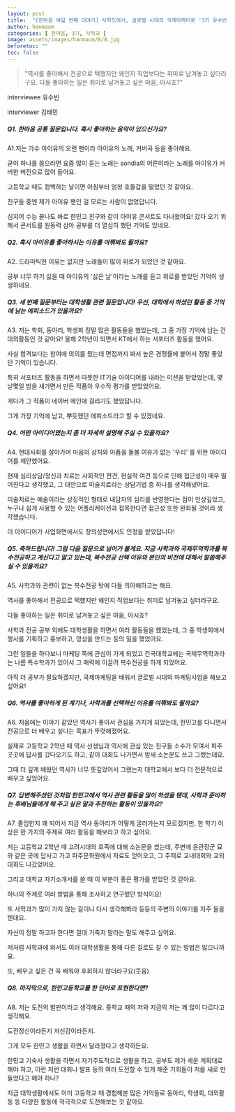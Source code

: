 ```yaml
---
layout: post
title:  "[한마음 여덟 번째 이야기] 사학도에서, 글로벌 시대의 국제마케터로 '3기 유수빈'"
author: hanmaum
categories: [ 한마음, 3기, 사학과 ]
image: assets/images/hanmaum/8/8.jpg
beforetoc: ""
toc: false
---
```

> "역사를 좋아해서 전공으로 택했지만 왜인지 직업보다는 취미로 남겨놓고 싶더라구요. 다들 좋아하는 일은 취미로 남겨놓고 싶은 마음, 아시죠?"

interviewee 유수빈

interviewer 김태민

##### Q1. 한마음 공통 질문입니다. 혹시 좋아하는 음악이 있으신가요?

A1.저는 가수 아이유의 오랜 팬이라 아이유의 노래, 커버곡 등을 좋아해요.

굳이 하나를 꼽으라면 요즘 많이 듣는 노래는 sondia의 어른이라는 노래를 아이유가 커버한 버전으로 많이 들어요.

고등학교 때도 컴백하는 날이면 아침부터 엄청 호들갑을 떨었던 것 같아요.

친구들 중엔 제가 아이유 팬인 걸 모르는 사람이 없었답니다.

심지어 수능 끝나도 바로 한민고 친구와 같이 아이유 콘서트도 다녀왔어요! 갔다 오기 위해서 콘서트를 원동력 삼아 공부를 더 열심히 했던 기억도 있네요.

##### Q2. 혹시 아이유를 좋아하시는 이유를 여쭤봐도 될까요?

A2. 드라마틱한 이유는 없지만 노래들이 많이 위로가 되었던 것 같아요.

공부 너무 하기 싫을 때 아이유의 '싫은 날'이라는 노래를 듣고 위로를 받았던 기억이 생생하네요.

##### Q3. 세 번째 질문부터는 대학생활 관련 질문입니다! 우선, 대학에서 하셨던 활동 중 기억에 남는 에피소드가 있을까요?

A3. 저는 학회, 동아리, 학생회 정말 많은 활동들을 했었는데, 그 중 가장 기억에 남는 건 대외활동인 것 같아요! 올해 2학년이 되면서 KT에서 하는 서포터즈 활동을 했어요.

사실 합격보다는 참여에 의의를 뒀는데 면접까지 봐서 높은 경쟁률에 붙어서 정말 좋았던 기억이 있습니다.

특히 서포터즈 활동을 하면서 따뜻한 IT기술 아이디어를 내라는 미션을 받았었는데, 몇날몇일 밤을 새가면서 만든 작품이 우수작 평가를 받았었어요.

게다가 그 작품이 네이버 메인에 걸리기도 했었답니다.

그게 가장 기억에 남고, 뿌듯했던 에피소드라고 할 수 있겠네요.

##### Q4. 어떤 아이디어였는지 좀 더 자세히 설명해 주실 수 있을까요?

A4. 현대사회를 살아가며 마음의 상처와 아픔을 돌볼 여유가 없는 '우리' 를 위한 아이디어를 제안했어요.

현재 심리상담/정신과 치료는 사회적인 편견, 현실적 여건 등으로 인해 접근성이 매우 떨어진다고 생각했고, 그 대안으로 미술치료라는 상담기법 중 하나를 생각해냈어요.

미술치료는 예술이라는 상징적인 형태로 내담자의 심리를 반영한다는 점이 인상깊었고, 누구나 쉽게 사용할 수 있는 어플리케이션과 접목한다면 접근성 또한 완화될 것이라 생각했습니다.

이 아이디어가 사업화면에서도 창의성면에서도 인정을 받았답니다!

##### Q5. 축하드립니다! 그럼 다음 질문으로 넘어가 볼게요. 지금 사학과와 국제무역학과를 복수전공하고 계신다고 알고 있는데, 복수전공 선택 이유와 본인의 비전에 대해서 말씀해주실 수 있을까요?

A5. 사학과와 관련이 없는 복수전공 탓에 다들 의아해하고는 해요.

역사를 좋아해서 전공으로 택했지만 왜인지 직업보다는 취미로 남겨놓고 싶더라구요.

다들 좋아하는 일은 취미로 남겨놓고 싶은 마음, 아시죠?

사학과 전공 공부 외에도 대학생활을 하면서 여러 활동들을 했었는데, 그 중 학생회에서 행사를 기획하고 홍보하고, 영상을 만드는 등의 일을 했었어요.

그런 일들을 하다보니 마케팅 쪽에 관심이 가게 되었고 건국대학교에는 국제무역학과라는 나름 특수학과가 있어서 그 매력에 이끌려 복수전공을 하게 되었어요.

아직 더 공부가 필요하겠지만, 국제마케팅을 배워서 글로벌 시대의 마케팅사업을 해보고 싶어요!

##### Q6. 역사를 좋아하게 된 계기나, 사학과를 선택하신 이유를 여쭤봐도 될까요?

A6. 처음에는 이야기 같았던 역사가 좋아서 관심을 가지게 되었는데, 한민고를 다니면서 전공으로 더 배우고 싶다는 목표가 뚜렷해졌어요.

실제로 고등학교 2학년 때 역사 선생님과 역사에 관심 있는 친구들 소수가 모여서 파주 곳곳에 답사를 갔다오기도 하고, 같이 대회도 나가면서 밤새 소논문도 쓰고 그랬는데요.

그때 더 깊게 배웠던 역사가 너무 뜻깊었어서 그랬는지 대학교에서 보다 더 전문적으로 배우고 싶었어요.

##### Q7. 답변해주셨던 것처럼 한민고에서 역사 관련 활동을 많이 하셨을 텐데, 사학과 준비하는 후배님들에게 해 주고 싶은 말과 추천하는 활동이 있을까요?

A7. 졸업한지 꽤 되어서 지금 역사 동아리가 어떻게 굴러가는지 모르겠지만, 한 학기 이상은 한 가지의 주제로 여러 활동을 해보라고 하고 싶어요.

저는 고등학교 2학년 때 고려시대의 호족에 대해 소논문을 썼는데, 주변에 윤관장군 묘와 같은 곳에 답사고 가고 파주문화원에서 자료도 얻어오고, 그 주제로 교내대회와 교외대회도 나갔었어요.

그리고 대학교 자기소개서를 쓸 때 이 부분이 좋은 평가를 받았던 것 같아요.

하나의 주제로 여러 방법을 통해 조사하고 연구했던 방식이요!

또 사학과가 많이 가지 않는 길이니 다시 생각해봐라 등등의 주변의 이야기를 자주 들을 텐데요.

자신이 정말 하고자 한다면 절대 기죽지 말라는 말도 해주고 싶어요.

저처럼 사학과에 와서도 여러 대학생활을 통해 다른 길로도 갈 수 있는 방법은 많으니까요.

또, 배우고 싶은 건 꼭 배워야 후회하지 않더라구요(웃음)

##### Q8. 마지막으로, 한민고등학교를 한 단어로 표현한다면?

A8. 저는 도전의 발판이라고 생각해요. 중학교 때의 저와 지금의 저는 꽤 많이 다르다고 생각해요.

도전정신이라든지 자신감이라든지.

그게 모두 한민고 생활을 하면서 달라졌다고 생각하든요.

한민고 기숙사 생활을 하면서 자기주도적으로 생활을 하고, 공부도 제가 세운 계획대로 해야 하고, 이런 저런 대회나 발표 등의 여러 도전할 수 있게 해준 기회들이 저를 새로 만들었다고 해야 하나?

지금 대학생활에서도 이미 고등학교 때 경험해본 많은 기억들로 동아리, 학생회, 대외활동 등 다양한 활동에 적극적으로 도전해보는 것 같아요.

